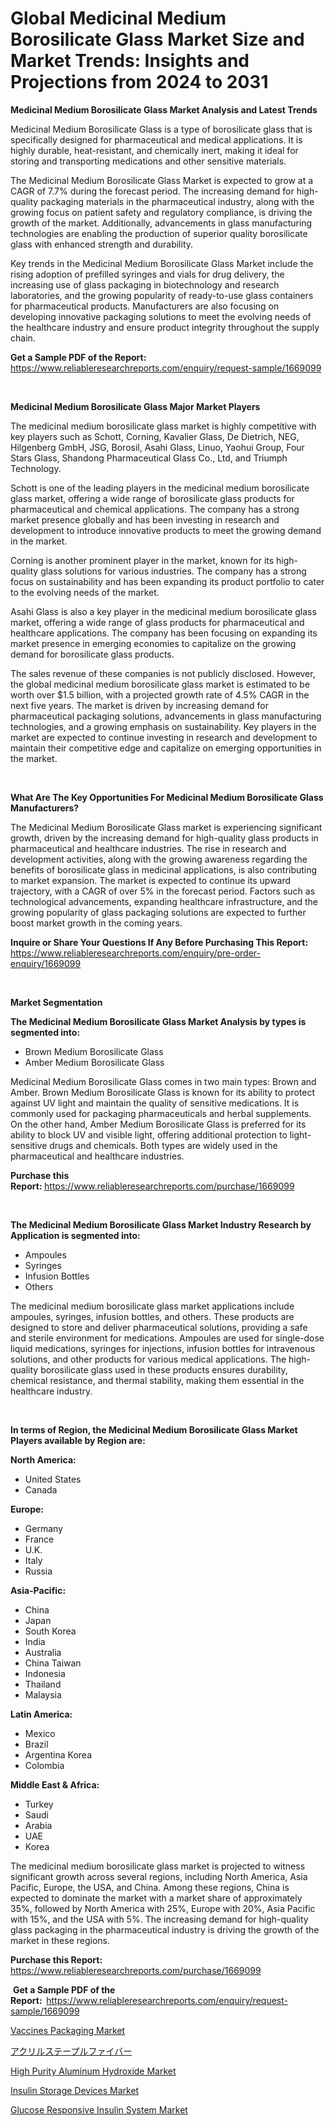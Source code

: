 <p><h1>Global Medicinal Medium Borosilicate Glass Market Size and Market Trends: Insights and Projections from 2024 to 2031</h1></p><p><strong>Medicinal Medium Borosilicate Glass Market Analysis and Latest Trends</strong></p>
<p><p>Medicinal Medium Borosilicate Glass is a type of borosilicate glass that is specifically designed for pharmaceutical and medical applications. It is highly durable, heat-resistant, and chemically inert, making it ideal for storing and transporting medications and other sensitive materials.</p><p>The Medicinal Medium Borosilicate Glass Market is expected to grow at a CAGR of 7.7% during the forecast period. The increasing demand for high-quality packaging materials in the pharmaceutical industry, along with the growing focus on patient safety and regulatory compliance, is driving the growth of the market. Additionally, advancements in glass manufacturing technologies are enabling the production of superior quality borosilicate glass with enhanced strength and durability.</p><p>Key trends in the Medicinal Medium Borosilicate Glass Market include the rising adoption of prefilled syringes and vials for drug delivery, the increasing use of glass packaging in biotechnology and research laboratories, and the growing popularity of ready-to-use glass containers for pharmaceutical products. Manufacturers are also focusing on developing innovative packaging solutions to meet the evolving needs of the healthcare industry and ensure product integrity throughout the supply chain.</p></p>
<p><strong>Get a Sample PDF of the Report:&nbsp;</strong> <a href="https://www.reliableresearchreports.com/enquiry/request-sample/1669099">https://www.reliableresearchreports.com/enquiry/request-sample/1669099</a></p>
<p>&nbsp;</p>
<p><strong>Medicinal Medium Borosilicate Glass Major Market Players</strong></p>
<p><p>The medicinal medium borosilicate glass market is highly competitive with key players such as Schott, Corning, Kavalier Glass, De Dietrich, NEG, Hilgenberg GmbH, JSG, Borosil, Asahi Glass, Linuo, Yaohui Group, Four Stars Glass, Shandong Pharmaceutical Glass Co., Ltd, and Triumph Technology.</p><p>Schott is one of the leading players in the medicinal medium borosilicate glass market, offering a wide range of borosilicate glass products for pharmaceutical and chemical applications. The company has a strong market presence globally and has been investing in research and development to introduce innovative products to meet the growing demand in the market.</p><p>Corning is another prominent player in the market, known for its high-quality glass solutions for various industries. The company has a strong focus on sustainability and has been expanding its product portfolio to cater to the evolving needs of the market.</p><p>Asahi Glass is also a key player in the medicinal medium borosilicate glass market, offering a wide range of glass products for pharmaceutical and healthcare applications. The company has been focusing on expanding its market presence in emerging economies to capitalize on the growing demand for borosilicate glass products.</p><p>The sales revenue of these companies is not publicly disclosed. However, the global medicinal medium borosilicate glass market is estimated to be worth over $1.5 billion, with a projected growth rate of 4.5% CAGR in the next five years. The market is driven by increasing demand for pharmaceutical packaging solutions, advancements in glass manufacturing technologies, and a growing emphasis on sustainability. Key players in the market are expected to continue investing in research and development to maintain their competitive edge and capitalize on emerging opportunities in the market.</p></p>
<p>&nbsp;</p>
<p><strong>What Are The Key Opportunities For Medicinal Medium Borosilicate Glass Manufacturers?</strong></p>
<p><p>The Medicinal Medium Borosilicate Glass market is experiencing significant growth, driven by the increasing demand for high-quality glass products in pharmaceutical and healthcare industries. The rise in research and development activities, along with the growing awareness regarding the benefits of borosilicate glass in medicinal applications, is also contributing to market expansion. The market is expected to continue its upward trajectory, with a CAGR of over 5% in the forecast period. Factors such as technological advancements, expanding healthcare infrastructure, and the growing popularity of glass packaging solutions are expected to further boost market growth in the coming years.</p></p>
<p><strong>Inquire or Share Your Questions If Any Before Purchasing This Report:</strong> <a href="https://www.reliableresearchreports.com/enquiry/pre-order-enquiry/1669099">https://www.reliableresearchreports.com/enquiry/pre-order-enquiry/1669099</a></p>
<p>&nbsp;</p>
<p><strong>Market Segmentation</strong></p>
<p><strong>The Medicinal Medium Borosilicate Glass Market Analysis by types is segmented into:</strong></p>
<p><ul><li>Brown Medium Borosilicate Glass</li><li>Amber Medium Borosilicate Glass</li></ul></p>
<p><p>Medicinal Medium Borosilicate Glass comes in two main types: Brown and Amber. Brown Medium Borosilicate Glass is known for its ability to protect against UV light and maintain the quality of sensitive medications. It is commonly used for packaging pharmaceuticals and herbal supplements. On the other hand, Amber Medium Borosilicate Glass is preferred for its ability to block UV and visible light, offering additional protection to light-sensitive drugs and chemicals. Both types are widely used in the pharmaceutical and healthcare industries.</p></p>
<p><strong>Purchase this Report:&nbsp;</strong><a href="https://www.reliableresearchreports.com/purchase/1669099">https://www.reliableresearchreports.com/purchase/1669099</a></p>
<p>&nbsp;</p>
<p><strong>The Medicinal Medium Borosilicate Glass Market Industry Research by Application is segmented into:</strong></p>
<p><ul><li>Ampoules</li><li>Syringes</li><li>Infusion Bottles</li><li>Others</li></ul></p>
<p><p>The medicinal medium borosilicate glass market applications include ampoules, syringes, infusion bottles, and others. These products are designed to store and deliver pharmaceutical solutions, providing a safe and sterile environment for medications. Ampoules are used for single-dose liquid medications, syringes for injections, infusion bottles for intravenous solutions, and other products for various medical applications. The high-quality borosilicate glass used in these products ensures durability, chemical resistance, and thermal stability, making them essential in the healthcare industry.</p></p>
<p>&nbsp;</p>
<p><strong>In terms of Region, the Medicinal Medium Borosilicate Glass Market Players available by Region are:</strong></p>
<p>
    <p> <strong> North America: </strong>
        <ul>
            <li>United States</li>
            <li>Canada</li>
        </ul>
        </p> 
    <p> <strong> Europe: </strong>
        <ul>
            <li>Germany</li>
            <li>France</li>
            <li>U.K.</li>
            <li>Italy</li>
            <li>Russia</li>
        </ul>
        </p> 
    <p> <strong> Asia-Pacific: </strong>
        <ul>
            <li>China</li>
            <li>Japan</li>
            <li>South Korea</li>
            <li>India</li>
            <li>Australia</li>
            <li>China Taiwan</li>
            <li>Indonesia</li>
            <li>Thailand</li>
            <li>Malaysia</li>
        </ul>
        </p> 
    <p> <strong> Latin America: </strong>
        <ul>
            <li>Mexico</li>
            <li>Brazil</li>
            <li>Argentina Korea</li>
            <li>Colombia</li>
        </ul>
        </p> 
    <p> <strong> Middle East & Africa: </strong>
        <ul>
            <li>Turkey</li>
            <li>Saudi</li>
            <li>Arabia</li>
            <li>UAE</li>
            <li>Korea</li>
        </ul>
    </p>
    </p>
<p><p>The medicinal medium borosilicate glass market is projected to witness significant growth across several regions, including North America, Asia Pacific, Europe, the USA, and China. Among these regions, China is expected to dominate the market with a market share of approximately 35%, followed by North America with 25%, Europe with 20%, Asia Pacific with 15%, and the USA with 5%. The increasing demand for high-quality glass packaging in the pharmaceutical industry is driving the growth of the market in these regions.</p></p>
<p><strong>Purchase this Report: </strong><a href="https://www.reliableresearchreports.com/purchase/1669099">https://www.reliableresearchreports.com/purchase/1669099</a></p>
<p>&nbsp;<strong>Get a Sample PDF of the Report:&nbsp;&nbsp;</strong><a href="https://www.reliableresearchreports.com/enquiry/request-sample/1669099">https://www.reliableresearchreports.com/enquiry/request-sample/1669099</a></p>
<p><strong></strong></p>
<p><p><a href="https://github.com/biheemgalvinlouises6hokrh3h/Market-Research-Report-List-1/blob/main/vaccines-packaging-market.md">Vaccines Packaging Market</a></p><p><a href="https://github.com/ihabdkwlxs948/Market-Research-Report-List-1/blob/main/91193272513.md">アクリルステープルファイバー</a></p><p><a href="https://github.com/guneycigdem35/Market-Research-Report-List-2/blob/main/high-purity-aluminum-hydroxide-market.md">High Purity Aluminum Hydroxide Market</a></p><p><a href="https://issuu.com/reportprime-2/docs/insulin-storage-devices-market-size-2030.pptx">Insulin Storage Devices Market</a></p><p><a href="https://issuu.com/reportprime-2/docs/glucose-responsive-insulin-system-market-size-2030">Glucose Responsive Insulin System Market</a></p></p>
